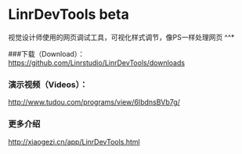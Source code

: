# LinrDevTools beta

视觉设计师使用的网页调试工具，可视化样式调节，像PS一样处理网页 ^^* 

###下载（Download）：
https://github.com/Linrstudio/LinrDevTools/downloads

### 演示视频（Videos）：
http://www.tudou.com/programs/view/6IbdnsBVb7g/

### 更多介绍
http://xiaogezi.cn/app/LinrDevTools.html